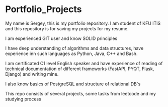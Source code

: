 # Portfolio_Projects
My name is Sergey, this is my portfolio repository. I am student of KFU ITIS and this repository is for saving my projects for my resume.

I am experienced GIT user and know SOLID principles

I have deep understanding of algorithms and data structures, have experience inn such languages as Python, Java, C++ and Bash.

I am certificated C1 level English speaker and have experience of reading of technical documentation of different frameworks (FastAPI, PYQT, Flask, Django) and writing mine.

I also know basics of PostgreSQL and structure of relational DB`s

This repo consists of several projects, some tasks from leetcode and my studying process
                                                 


